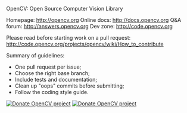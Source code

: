 OpenCV: Open Source Computer Vision Library

Homepage:    http://opencv.org
Online docs: http://docs.opencv.org
Q&A forum:   http://answers.opencv.org
Dev zone:    http://code.opencv.org

Please read before starting work on a pull request:
  http://code.opencv.org/projects/opencv/wiki/How_to_contribute

Summary of guidelines:

* One pull request per issue;
* Choose the right base branch;
* Include tests and documentation;
* Clean up "oops" commits before submitting;
* Follow the coding style guide.

[![Donate OpenCV project](http://opencv.org/wp-content/uploads/2013/07/gittip1.png)](https://www.gittip.com/OpenCV/) 
[![Donate OpenCV project](http://opencv.org/wp-content/uploads/2013/07/paypal-donate-button.png)](https://www.paypal.com/cgi-bin/webscr?item_name=Donation+to+OpenCV&cmd=_donations&business=accountant%40opencv.org) 

